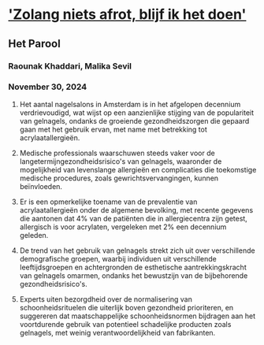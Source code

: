 # ['Zolang niets afrot, blijf ik het doen'](https://advance.lexis.com/api/document?collection=news&id=urn:contentItem:6DJ0-XVD1-DYRY-X2Y6-00000-00&context=1519360)
## Het Parool
### Raounak Khaddari, Malika Sevil
### November 30, 2024

1. Het aantal nagelsalons in Amsterdam is in het afgelopen decennium verdrievoudigd, wat wijst op een aanzienlijke stijging van de populariteit van gelnagels, ondanks de groeiende gezondheidszorgen die gepaard gaan met het gebruik ervan, met name met betrekking tot acrylaatallergieën.

2. Medische professionals waarschuwen steeds vaker voor de langetermijngezondheidsrisico's van gelnagels, waaronder de mogelijkheid van levenslange allergieën en complicaties die toekomstige medische procedures, zoals gewrichtsvervangingen, kunnen beïnvloeden.

3. Er is een opmerkelijke toename van de prevalentie van acrylaatallergieën onder de algemene bevolking, met recente gegevens die aantonen dat 4% van de patiënten die in allergiecentra zijn getest, allergisch is voor acrylaten, vergeleken met 2% een decennium geleden.

4. De trend van het gebruik van gelnagels strekt zich uit over verschillende demografische groepen, waarbij individuen uit verschillende leeftijdsgroepen en achtergronden de esthetische aantrekkingskracht van gelnagels omarmen, ondanks het bewustzijn van de bijbehorende gezondheidsrisico's.

5. Experts uiten bezorgdheid over de normalisering van schoonheidsrituelen die uiterlijk boven gezondheid prioriteren, en suggereren dat maatschappelijke schoonheidsnormen bijdragen aan het voortdurende gebruik van potentieel schadelijke producten zoals gelnagels, met weinig verantwoordelijkheid van fabrikanten.